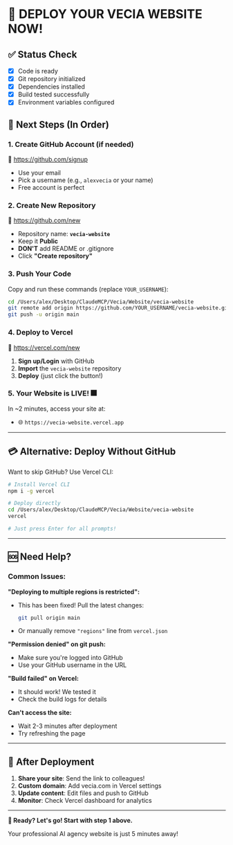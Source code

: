 # 🚀 DEPLOY YOUR VECIA WEBSITE NOW!

## ✅ Status Check
- [x] Code is ready
- [x] Git repository initialized
- [x] Dependencies installed
- [x] Build tested successfully
- [x] Environment variables configured

## 🎯 Next Steps (In Order)

### 1. Create GitHub Account (if needed)
🔗 https://github.com/signup
- Use your email
- Pick a username (e.g., `alexvecia` or your name)
- Free account is perfect

### 2. Create New Repository
🔗 https://github.com/new
- Repository name: **`vecia-website`**
- Keep it **Public**
- **DON'T** add README or .gitignore
- Click **"Create repository"**

### 3. Push Your Code
Copy and run these commands (replace `YOUR_USERNAME`):

```bash
cd /Users/alex/Desktop/ClaudeMCP/Vecia/Website/vecia-website
git remote add origin https://github.com/YOUR_USERNAME/vecia-website.git
git push -u origin main
```

### 4. Deploy to Vercel
🔗 https://vercel.com/new

1. **Sign up/Login** with GitHub
2. **Import** the `vecia-website` repository
3. **Deploy** (just click the button!)

### 5. Your Website is LIVE! 🎆

In ~2 minutes, access your site at:
- 🌐 `https://vecia-website.vercel.app`

---

## 💳 Alternative: Deploy Without GitHub

Want to skip GitHub? Use Vercel CLI:

```bash
# Install Vercel CLI
npm i -g vercel

# Deploy directly
cd /Users/alex/Desktop/ClaudeMCP/Vecia/Website/vecia-website
vercel

# Just press Enter for all prompts!
```

---

## 🆘 Need Help?

### Common Issues:

**"Deploying to multiple regions is restricted":**
- This has been fixed! Pull the latest changes:
  ```bash
  git pull origin main
  ```
- Or manually remove `"regions"` line from `vercel.json`

**"Permission denied" on git push:**
- Make sure you're logged into GitHub
- Use your GitHub username in the URL

**"Build failed" on Vercel:**
- It should work! We tested it
- Check the build logs for details

**Can't access the site:**
- Wait 2-3 minutes after deployment
- Try refreshing the page

---

## 🎉 After Deployment

1. **Share your site**: Send the link to colleagues!
2. **Custom domain**: Add vecia.com in Vercel settings
3. **Update content**: Edit files and push to GitHub
4. **Monitor**: Check Vercel dashboard for analytics

---

**🚀 Ready? Let's go! Start with step 1 above.**

Your professional AI agency website is just 5 minutes away!